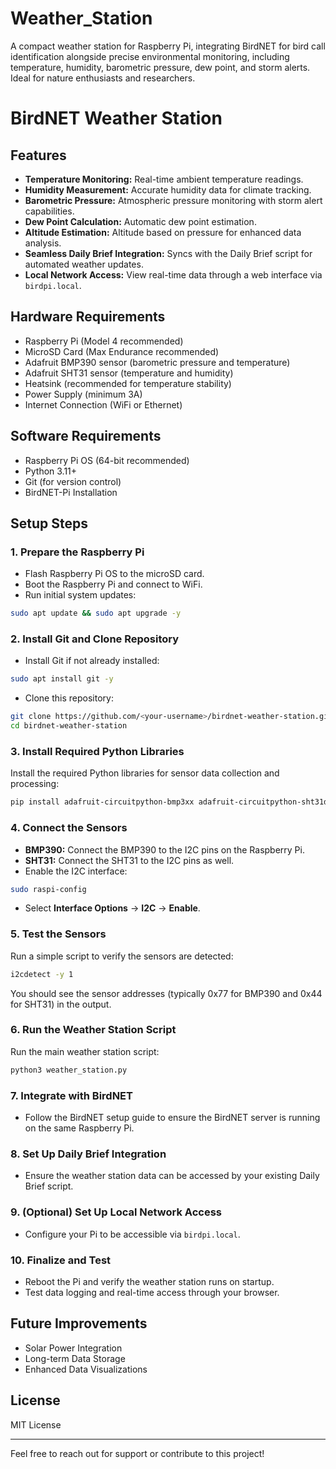 # Weather_Station
A compact weather station for Raspberry Pi, integrating BirdNET for bird call identification alongside precise environmental monitoring, including temperature, humidity, barometric pressure, dew point, and storm alerts. Ideal for nature enthusiasts and researchers.
# BirdNET Weather Station

## Features

* **Temperature Monitoring:** Real-time ambient temperature readings.
* **Humidity Measurement:** Accurate humidity data for climate tracking.
* **Barometric Pressure:** Atmospheric pressure monitoring with storm alert capabilities.
* **Dew Point Calculation:** Automatic dew point estimation.
* **Altitude Estimation:** Altitude based on pressure for enhanced data analysis.
* **Seamless Daily Brief Integration:** Syncs with the Daily Brief script for automated weather updates.
* **Local Network Access:** View real-time data through a web interface via `birdpi.local`.

## Hardware Requirements

* Raspberry Pi (Model 4 recommended)
* MicroSD Card (Max Endurance recommended)
* Adafruit BMP390 sensor (barometric pressure and temperature)
* Adafruit SHT31 sensor (temperature and humidity)
* Heatsink (recommended for temperature stability)
* Power Supply (minimum 3A)
* Internet Connection (WiFi or Ethernet)

## Software Requirements

* Raspberry Pi OS (64-bit recommended)
* Python 3.11+
* Git (for version control)
* BirdNET-Pi Installation

## Setup Steps

### 1. Prepare the Raspberry Pi

* Flash Raspberry Pi OS to the microSD card.
* Boot the Raspberry Pi and connect to WiFi.
* Run initial system updates:

```bash
sudo apt update && sudo apt upgrade -y
```

### 2. Install Git and Clone Repository

* Install Git if not already installed:

```bash
sudo apt install git -y
```

* Clone this repository:

```bash
git clone https://github.com/<your-username>/birdnet-weather-station.git
cd birdnet-weather-station
```

### 3. Install Required Python Libraries

Install the required Python libraries for sensor data collection and processing:

```bash
pip install adafruit-circuitpython-bmp3xx adafruit-circuitpython-sht31d requests
```

### 4. Connect the Sensors

* **BMP390:** Connect the BMP390 to the I2C pins on the Raspberry Pi.
* **SHT31:** Connect the SHT31 to the I2C pins as well.
* Enable the I2C interface:

```bash
sudo raspi-config
```

* Select **Interface Options** → **I2C** → **Enable**.

### 5. Test the Sensors

Run a simple script to verify the sensors are detected:

```bash
i2cdetect -y 1
```

You should see the sensor addresses (typically 0x77 for BMP390 and 0x44 for SHT31) in the output.

### 6. Run the Weather Station Script

Run the main weather station script:

```bash
python3 weather_station.py
```

### 7. Integrate with BirdNET

* Follow the BirdNET setup guide to ensure the BirdNET server is running on the same Raspberry Pi.

### 8. Set Up Daily Brief Integration

* Ensure the weather station data can be accessed by your existing Daily Brief script.

### 9. (Optional) Set Up Local Network Access

* Configure your Pi to be accessible via `birdpi.local`.

### 10. Finalize and Test

* Reboot the Pi and verify the weather station runs on startup.
* Test data logging and real-time access through your browser.

## Future Improvements

* Solar Power Integration
* Long-term Data Storage
* Enhanced Data Visualizations

## License

MIT License

---

Feel free to reach out for support or contribute to this project!
